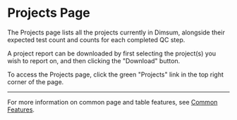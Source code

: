 # Projects Page

The Projects page lists all the projects currently in Dimsum, alongside their expected test count
and counts for each completed QC step.

A project report can be downloaded by first selecting the project(s) you wish to report on, and then
clicking the "Download" button.

To access the Projects page, click the green "Projects" link in the top right corner of the page.

---

For more information on common page and table features, see [Common Features](features.md).
